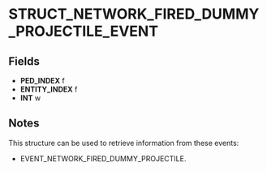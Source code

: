 # STRUCT_NETWORK_FIRED_DUMMY_PROJECTILE_EVENT

## Fields
* **PED_INDEX** f
* **ENTITY_INDEX** f
* **INT** w

## Notes
This structure can be used to retrieve information from these events:
- EVENT_NETWORK_FIRED_DUMMY_PROJECTILE.